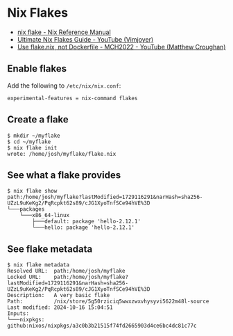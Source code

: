 # Nix Flakes

- [nix flake - Nix Reference Manual](https://nix.dev/manual/nix/latest/command-ref/new-cli/nix3-flake)
- [Ultimate Nix Flakes Guide - YouTube (Vimjoyer)](https://www.youtube.com/watch?v=JCeYq72Sko0)
- [Use flake.nix, not Dockerfile - MCH2022 - YouTube (Matthew Croughan)](https://www.youtube.com/watch?v=0uixRE8xlbY)

## Enable flakes
Add the following to `/etc/nix/nix.conf`:
```
experimental-features = nix-command flakes
```

## Create a flake
```
$ mkdir ~/myflake
$ cd ~/myflake
$ nix flake init
wrote: /home/josh/myflake/flake.nix
```

## See what a flake provides
```
$ nix flake show
path:/home/josh/myflake?lastModified=1729116291&narHash=sha256-UZzL9uKeKg2/PqRcpkt62s89/cJG1XyoTnfSCe94hVE%3D
└───packages
    └───x86_64-linux
        ├───default: package 'hello-2.12.1'
        └───hello: package 'hello-2.12.1'
```

## See flake metadata
```
$ nix flake metadata
Resolved URL:  path:/home/josh/myflake
Locked URL:    path:/home/josh/myflake?lastModified=1729116291&narHash=sha256-UZzL9uKeKg2/PqRcpkt62s89/cJG1XyoTnfSCe94hVE%3D
Description:   A very basic flake
Path:          /nix/store/5g50rziciq5wwxzwxvhysyvi5622m48l-source
Last modified: 2024-10-16 15:04:51
Inputs:
└───nixpkgs: github:nixos/nixpkgs/a3c0b3b21515f74fd2665903d4ce6bc4dc81c77c
```
